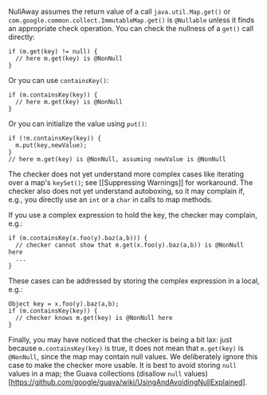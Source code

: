 NullAway assumes the return value of a call `java.util.Map.get()` or `com.google.common.collect.ImmutableMap.get()` is `@Nullable` unless it finds an appropriate check operation.  You can check the nullness of a `get()` call directly:
```
if (m.get(key) != null) {
  // here m.get(key) is @NonNull
}
```
Or you can use `containsKey()`:
```
if (m.containsKey(key)) {
  // here m.get(key) is @NonNull
}
```
Or you can initialize the value using `put()`:
```
if (!m.containsKey(key)) {
  m.put(key,newValue);
}
// here m.get(key) is @NonNull, assuming newValue is @NonNull
```
The checker does not yet understand more complex cases like iterating over a map's `keySet()`; see [[Suppressing Warnings]] for workaround.  The checker also does not yet understand autoboxing, so it may complain if, e.g., you directly use an `int` or a `char` in calls to map methods.

If you use a complex expression to hold the key, the checker may complain, e.g.:
```
if (m.containsKey(x.foo(y).baz(a,b))) {
  // checker cannot show that m.get(x.foo(y).baz(a,b)) is @NonNull here
  ...
}
```
These cases can be addressed by storing the complex expression in a local, e.g.:
```
Object key = x.foo(y).baz(a,b);
if (m.containsKey(key)) {
  // checker knows m.get(key) is @NonNull here
}
```

Finally, you may have noticed that the checker is being a bit lax: just because `m.containsKey(key)` is true, it does not mean that `m.get(key)` is `@NonNull`, since the map may contain null values.  We deliberately ignore this case to make the checker more usable.  It is best to avoid storing `null` values in a map; the Guava collections (disallow `null` values)[https://github.com/google/guava/wiki/UsingAndAvoidingNullExplained].